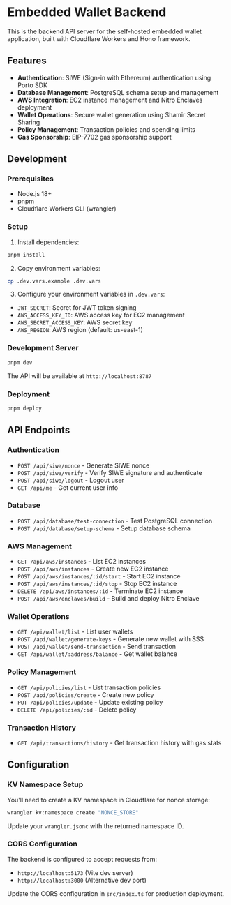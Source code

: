# Embedded Wallet Backend

This is the backend API server for the self-hosted embedded wallet application, built with Cloudflare Workers and Hono framework.

## Features

- **Authentication**: SIWE (Sign-in with Ethereum) authentication using Porto SDK
- **Database Management**: PostgreSQL schema setup and management
- **AWS Integration**: EC2 instance management and Nitro Enclaves deployment
- **Wallet Operations**: Secure wallet generation using Shamir Secret Sharing
- **Policy Management**: Transaction policies and spending limits
- **Gas Sponsorship**: EIP-7702 gas sponsorship support

## Development

### Prerequisites

- Node.js 18+
- pnpm
- Cloudflare Workers CLI (wrangler)

### Setup

1. Install dependencies:
```bash
pnpm install
```

2. Copy environment variables:
```bash
cp .dev.vars.example .dev.vars
```

3. Configure your environment variables in `.dev.vars`:
- `JWT_SECRET`: Secret for JWT token signing
- `AWS_ACCESS_KEY_ID`: AWS access key for EC2 management
- `AWS_SECRET_ACCESS_KEY`: AWS secret key
- `AWS_REGION`: AWS region (default: us-east-1)

### Development Server

```bash
pnpm dev
```

The API will be available at `http://localhost:8787`

### Deployment

```bash
pnpm deploy
```

## API Endpoints

### Authentication
- `POST /api/siwe/nonce` - Generate SIWE nonce
- `POST /api/siwe/verify` - Verify SIWE signature and authenticate
- `POST /api/siwe/logout` - Logout user
- `GET /api/me` - Get current user info

### Database
- `POST /api/database/test-connection` - Test PostgreSQL connection
- `POST /api/database/setup-schema` - Setup database schema

### AWS Management
- `GET /api/aws/instances` - List EC2 instances
- `POST /api/aws/instances` - Create new EC2 instance
- `POST /api/aws/instances/:id/start` - Start EC2 instance
- `POST /api/aws/instances/:id/stop` - Stop EC2 instance
- `DELETE /api/aws/instances/:id` - Terminate EC2 instance
- `POST /api/aws/enclaves/build` - Build and deploy Nitro Enclave

### Wallet Operations
- `GET /api/wallet/list` - List user wallets
- `POST /api/wallet/generate-keys` - Generate new wallet with SSS
- `POST /api/wallet/send-transaction` - Send transaction
- `GET /api/wallet/:address/balance` - Get wallet balance

### Policy Management
- `GET /api/policies/list` - List transaction policies
- `POST /api/policies/create` - Create new policy
- `PUT /api/policies/update` - Update existing policy
- `DELETE /api/policies/:id` - Delete policy

### Transaction History
- `GET /api/transactions/history` - Get transaction history with gas stats

## Configuration

### KV Namespace Setup

You'll need to create a KV namespace in Cloudflare for nonce storage:

```bash
wrangler kv:namespace create "NONCE_STORE"
```

Update your `wrangler.jsonc` with the returned namespace ID.

### CORS Configuration

The backend is configured to accept requests from:
- `http://localhost:5173` (Vite dev server)
- `http://localhost:3000` (Alternative dev port)

Update the CORS configuration in `src/index.ts` for production deployment.
